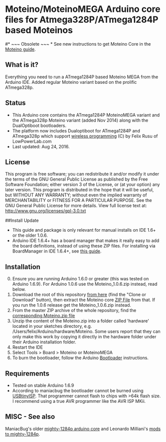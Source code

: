 # Moteino/MoteinoMEGA Arduino core files for Atmega328P/ATmega1284P based Moteinos

#* ~~~ Obsolete ~~~ *
See new instructions to get Moteino Core in the [Moteino guide](https://lowpowerlab.com/guide/moteino/programming-libraries/).

## What is it?
Everything you need to run a ATmega1284P based Moteino MEGA from the Arduino IDE.
Added regular Moteino variant based on the prolific ATmega328p.

## Status
* This Arduino core contains the ATmega1284P MoteinoMEGA variant and the ATmega328p Moteino variant (added Nov 2014) along with the DualOptiboot bootloaders.
* The platform now includes Dualoptiboot for ATmega1284P and ATmega328p which support [wireless programming](https://lowpowerlab.com/guide/moteino/wireless-programming/) (C) by Felix Rusu of LowPowerLab.com
* Last updated: Aug 24, 2016.

## License
This program is free software; you can redistribute it and/or modify it under the terms of the GNU General Public License as published by the Free Software Foundation; either version 3 of the License, or (at your option) any later version. This program is distributed in the hope that it will be useful, but WITHOUT ANY WARRANTY; without even the implied warranty of MERCHANTABILITY or FITNESS FOR A PARTICULAR PURPOSE. See the GNU General Public License for more details. View full license text at: http://www.gnu.org/licenses/gpl-3.0.txt

##Install Update
* This guide and package is only relevant for manual installs on IDE 1.6+ or the older 1.0.6.
* Arduino IDE 1.6.4+ has a board manager that makes it really easy to add the board definitions, instead of using these ZIP files. For installing via BoardManager in IDE 1.6.4+, see [this guide](https://lowpowerlab.com/moteino/#programming).

## Installation
0. Ensure you are running Arduino 1.6.0 or greater (this was tested on Arduino 1.6.9). For Arduino 1.0.6 use the Moteino_1.0.6.zip instead, read below.
1. Download the root of this repository [from here](https://github.com/LowPowerLab/Moteino) (find the "Clone or Download" button), then extract the Moteino core [ZIP File](https://github.com/LowPowerLab/Moteino/blob/master/MEGA/Core/Moteino.zip) from that. If you run the 1.0.6 release get the Moteino_1.0.6.zip instead.
2. From the master ZIP archive of the whole repository, find the [corresponding Moteino.zip file](https://github.com/LowPowerLab/Moteino/blob/master/MEGA/Core/Moteino.zip)
3. Unzip the content of the Moteino.zip into a folder called 'hardware' located in your sketches directory, e.g. /Users/felix/Arduino/hardware/Moteino. Some users report that they can only make this work by copying it directly in the hardware folder under their Arduino installation folder.
4. Restart the IDE
5. Select Tools > Board > Moteino or MoteinoMEGA
6. To burn the bootloader, follow the Arduino [Bootloader](http://arduino.cc/en/Hacking/Bootloader) instructions.

## Requirements
* Tested on stable Arduino 1.6.9
* According to maniacbug the bootloader cannot be burned using [USBtinyISP](http://www.ladyada.net/make/usbtinyisp/). That programmer cannot flash to chips with >64k flash size. I recommend using a true AVR programmer like the AVR ISP MKii.

## MISC - See also
ManiacBug's older [mighty-1284p arduino core](http://maniacbug.wordpress.com/2011/11/27/arduino-on-atmega1284p-4/) and 
Leonardo Milliani's [mods to mighty-1284p](http://www.leonardomiliani.com/2014/core-per-atmega644p1284p-aggiornato-per-lide-1-5-6-r2/).